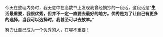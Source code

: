 今天在整理内务时，我无意中在高数书上发现我曾经摘抄的一段话，这段话是“**生活最重要，我很优秀，但并不一定一直要去最好的地方。优秀是为了让自己有更多的选择，当我可以选择时，我甚至可以去放羊。**”

努力让自己成为一个优秀的人，在哪不重要！